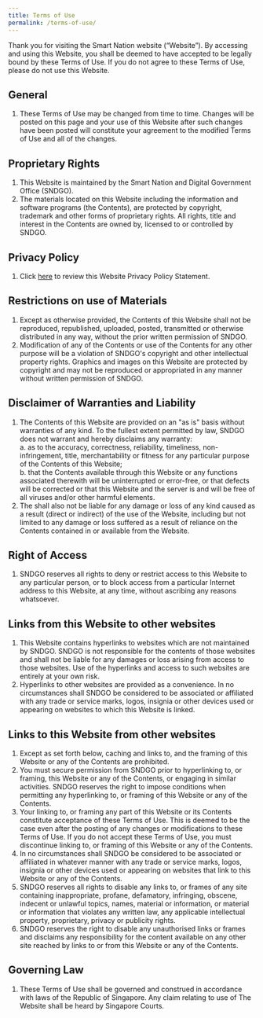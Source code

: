 ```yaml
---
title: Terms of Use
permalink: /terms-of-use/
---
```


Thank you for visiting the Smart Nation website (“Website”). By accessing and using this Website, you shall be deemed to have accepted to be legally bound by these Terms of Use. If you do not agree to these Terms of Use, please do not use this Website.

## General

1. These Terms of Use may be changed from time to time. Changes will be posted on this page and your use of this Website after such changes have been posted will constitute your agreement to the modified Terms of Use and all of the changes.

## Proprietary Rights

1. This Website is maintained by the Smart Nation and Digital Government Office (SNDGO).
2. The materials located on this Website including the information and software programs (the Contents), are protected by copyright, trademark and other forms of proprietary rights. All rights, title and interest in the Contents are owned by, licensed to or controlled by SNDGO.

## Privacy Policy

1. Click [here](/privacy/) to review this Website Privacy Policy Statement.

## Restrictions on use of Materials

1. Except as otherwise provided, the Contents of this Website shall not be reproduced, republished, uploaded, posted, transmitted or otherwise distributed in any way, without the prior written permission of SNDGO.
2. Modification of any of the Contents or use of the Contents for any other purpose will be a violation of SNDGO's copyright and other intellectual property rights. Graphics and images on this Website are protected by copyright and may not be reproduced or appropriated in any manner without written permission of SNDGO.

## Disclaimer of Warranties and Liability

1. The Contents of this Website are provided on an "as is" basis without warranties of any kind. To the fullest extent permitted by law, SNDGO does not warrant and hereby disclaims any warranty:<br>
  a. as to the accuracy, correctness, reliability, timeliness, non-infringement, title, merchantability or fitness for any particular purpose of the Contents of this Website;<br>
  b. that the Contents available through this Website or any functions associated therewith will be uninterrupted or error-free, or that defects will be corrected or that this Website and the server is and will be free of all viruses and/or other harmful elements.
2. The shall also not be liable for any damage or loss of any kind caused as a result (direct or indirect) of the use of the Website, including but not limited to any damage or loss suffered as a result of reliance on the Contents contained in or available from the Website.

## Right of Access

1. SNDGO reserves all rights to deny or restrict access to this Website to any particular person, or to block access from a particular Internet address to this Website, at any time, without ascribing any reasons whatsoever.

## Links from this Website to other websites

1. This Website contains hyperlinks to websites which are not maintained by SNDGO. SNDGO is not responsible for the contents of those websites and shall not be liable for any damages or loss arising from access to those websites. Use of the hyperlinks and access to such websites are entirely at your own risk.
2. Hyperlinks to other websites are provided as a convenience. In no circumstances shall SNDGO be considered to be associated or affiliated with any trade or service marks, logos, insignia or other devices used or appearing on websites to which this Website is linked.

## Links to this Website from other websites

1. Except as set forth below, caching and links to, and the framing of this Website or any of the Contents are prohibited.
2. You must secure permission from SNDGO prior to hyperlinking to, or framing, this Website or any of the Contents, or engaging in similar activities. SNDGO reserves the right to impose conditions when permitting any hyperlinking to, or framing of this Website or any of the Contents.
3. Your linking to, or framing any part of this Website or its Contents constitute acceptance of these Terms of Use. This is deemed to be the case even after the posting of any changes or modifications to these Terms of Use. If you do not accept these Terms of Use, you must discontinue linking to, or framing of this Website or any of the Contents.
4. In no circumstances shall SNDGO be considered to be associated or affiliated in whatever manner with any trade or service marks, logos, insignia or other devices used or appearing on websites that link to this Website or any of the Contents.
5. SNDGO reserves all rights to disable any links to, or frames of any site containing inappropriate, profane, defamatory, infringing, obscene, indecent or unlawful topics, names, material or information, or material or information that violates any written law, any applicable intellectual property, proprietary, privacy or publicity rights.
6. SNDGO reserves the right to disable any unauthorised links or frames and disclaims any responsibility for the content available on any other site reached by links to or from this Website or any of the Contents.

## Governing Law

1. These Terms of Use shall be governed and construed in accordance with laws of the Republic of Singapore. Any claim relating to use of The Website shall be heard by Singapore Courts.
